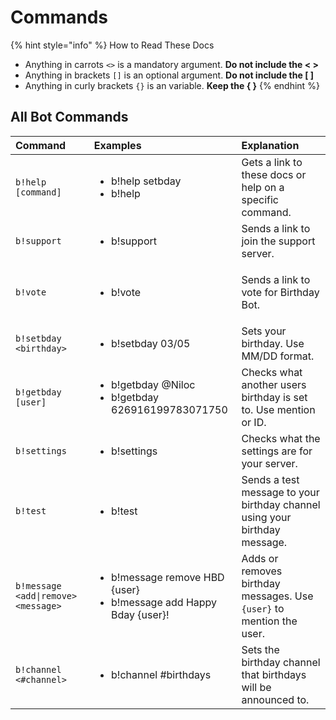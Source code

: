 # Commands

{% hint style="info" %}
How to Read These Docs

* Anything in carrots `<>` is a mandatory argument. **Do not include the &lt; &gt;**
* Anything in brackets `[]` is an optional argument.  **Do not include the \[ \]**
* Anything in curly brackets `{}` is an variable. **Keep the { }**
{% endhint %}

## All Bot Commands

<table>
  <thead>
    <tr>
      <th style="text-align:left">Command</th>
      <th style="text-align:left">Examples</th>
      <th style="text-align:left">Explanation</th>
    </tr>
  </thead>
  <tbody>
    <tr>
      <td style="text-align:left"><code>b!help [command]</code>
      </td>
      <td style="text-align:left">
        <p></p>
        <ul>
          <li>b!help setbday</li>
          <li>b!help</li>
        </ul>
      </td>
      <td style="text-align:left">Gets a link to these docs or help on a specific command.</td>
    </tr>
    <tr>
      <td style="text-align:left"><code>b!support</code>
      </td>
      <td style="text-align:left">
        <ul>
          <li>b!support</li>
        </ul>
      </td>
      <td style="text-align:left">Sends a link to join the support server.</td>
    </tr>
    <tr>
      <td style="text-align:left"><code>b!vote</code>
      </td>
      <td style="text-align:left">
        <ul>
          <li>b!vote</li>
        </ul>
      </td>
      <td style="text-align:left">
        <p>Sends a link to vote for Birthday Bot.</p>
        <p></p>
      </td>
    </tr>
    <tr>
      <td style="text-align:left"><code>b!setbday &lt;birthday&gt;</code>
      </td>
      <td style="text-align:left">
        <ul>
          <li>b!setbday 03/05</li>
        </ul>
      </td>
      <td style="text-align:left">Sets your birthday. Use MM/DD format.</td>
    </tr>
    <tr>
      <td style="text-align:left"><code>b!getbday [user]</code>
      </td>
      <td style="text-align:left">
        <ul>
          <li>b!getbday @Niloc</li>
          <li>b!getbday 626916199783071750</li>
        </ul>
      </td>
      <td style="text-align:left">Checks what another users birthday is set to. Use mention or ID.</td>
    </tr>
    <tr>
      <td style="text-align:left"><code>b!settings</code>
      </td>
      <td style="text-align:left">
        <ul>
          <li>b!settings</li>
        </ul>
      </td>
      <td style="text-align:left">Checks what the settings are for your server.</td>
    </tr>
    <tr>
      <td style="text-align:left"><code>b!test</code>
      </td>
      <td style="text-align:left">
        <ul>
          <li>b!test</li>
        </ul>
      </td>
      <td style="text-align:left">Sends a test message to your birthday channel using your birthday message.</td>
    </tr>
    <tr>
      <td style="text-align:left"><code>b!message &lt;add|remove&gt; &lt;message&gt;</code>
      </td>
      <td style="text-align:left">
        <ul>
          <li>b!message remove HBD {user}</li>
          <li>b!message add Happy Bday {user}!</li>
        </ul>
      </td>
      <td style="text-align:left">Adds or removes birthday messages. Use <code>{user}</code> to mention the
        user.</td>
    </tr>
    <tr>
      <td style="text-align:left"><code>b!channel &lt;#channel&gt;</code>
      </td>
      <td style="text-align:left">
        <ul>
          <li>b!channel #birthdays</li>
        </ul>
      </td>
      <td style="text-align:left">Sets the birthday channel that birthdays will be announced to.</td>
    </tr>
  </tbody>
</table>



